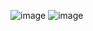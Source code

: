 ![image](https://github.com/user-attachments/assets/f93da2e6-513e-46c5-a17c-0d8ade3fee45)
![image](https://github.com/user-attachments/assets/73433fb8-4098-42fe-aafc-201d65792968)

